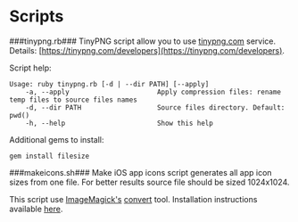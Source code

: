Scripts
=======

###tinypng.rb###
TinyPNG script allow you to use [tinypng.com](https://tinypng.com) service. <br>
Details: [https://tinypng.com/developers](https://tinypng.com/developers).

Script help:

    Usage: ruby tinypng.rb [-d | --dir PATH] [--apply]
        -a, --apply                      Apply compression files: rename temp files to source files names
        -d, --dir PATH                   Source files directory. Default: pwd()
        -h, --help                       Show this help
    

Additional gems to install:

    gem install filesize
    

###makeicons.sh###
Make iOS app icons script generates all app icon sizes from one file. For better results source file should be sized 1024x1024.

This script use [ImageMagick's](http://www.imagemagick.org/index.php) [convert](http://www.imagemagick.org/script/convert.php) tool. Installation instructions available [here](http://www.imagemagick.org/script/binary-releases.php).
